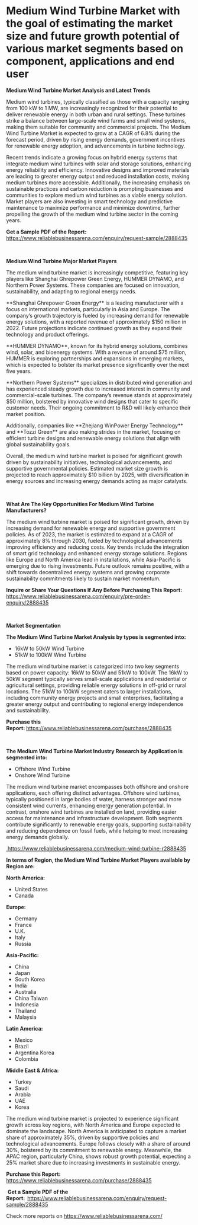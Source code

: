<p><h1>Medium Wind Turbine Market with the goal of estimating the market size and future growth potential of various market segments based on component, applications and end user</h1></p><p><strong>Medium Wind Turbine Market Analysis and Latest Trends</strong></p>
<p><p>Medium wind turbines, typically classified as those with a capacity ranging from 100 kW to 1 MW, are increasingly recognized for their potential to deliver renewable energy in both urban and rural settings. These turbines strike a balance between large-scale wind farms and small wind systems, making them suitable for community and commercial projects. The Medium Wind Turbine Market is expected to grow at a CAGR of 6.8% during the forecast period, driven by rising energy demands, government incentives for renewable energy adoption, and advancements in turbine technology.</p><p>Recent trends indicate a growing focus on hybrid energy systems that integrate medium wind turbines with solar and storage solutions, enhancing energy reliability and efficiency. Innovative designs and improved materials are leading to greater energy output and reduced installation costs, making medium turbines more accessible. Additionally, the increasing emphasis on sustainable practices and carbon reduction is prompting businesses and communities to explore medium wind turbines as a viable energy solution. Market players are also investing in smart technology and predictive maintenance to maximize performance and minimize downtime, further propelling the growth of the medium wind turbine sector in the coming years.</p></p>
<p><strong>Get a Sample PDF of the Report:&nbsp;</strong> <a href="https://www.reliablebusinessarena.com/enquiry/request-sample/2888435?utm_campaign=3021&utm_medium=2&utm_source=Github&utm_content=ia&utm_term=14032025&utm_id=medium-wind-turbine">https://www.reliablebusinessarena.com/enquiry/request-sample/2888435</a></p>
<p>&nbsp;</p>
<p><strong>Medium Wind Turbine Major Market Players</strong></p>
<p><p>The medium wind turbine market is increasingly competitive, featuring key players like Shanghai Ghrepower Green Energy, HUMMER DYNAMO, and Northern Power Systems. These companies are focused on innovation, sustainability, and adapting to regional energy needs.</p><p>**Shanghai Ghrepower Green Energy** is a leading manufacturer with a focus on international markets, particularly in Asia and Europe. The company’s growth trajectory is fueled by increasing demand for renewable energy solutions, with a reported revenue of approximately $150 million in 2022. Future projections indicate continued growth as they expand their technology and product offerings.</p><p>**HUMMER DYNAMO**, known for its hybrid energy solutions, combines wind, solar, and bioenergy systems. With a revenue of around $75 million, HUMMER is exploring partnerships and expansions in emerging markets, which is expected to bolster its market presence significantly over the next five years.</p><p>**Northern Power Systems** specializes in distributed wind generation and has experienced steady growth due to increased interest in community and commercial-scale turbines. The company’s revenue stands at approximately $50 million, bolstered by innovative wind designs that cater to specific customer needs. Their ongoing commitment to R&D will likely enhance their market position.</p><p>Additionally, companies like **Zhejiang WinPower Energy Technology** and **Tozzi Green** are also making strides in the market, focusing on efficient turbine designs and renewable energy solutions that align with global sustainability goals. </p><p>Overall, the medium wind turbine market is poised for significant growth driven by sustainability initiatives, technological advancements, and supportive governmental policies. Estimated market size growth is projected to reach approximately $10 billion by 2025, with diversification in energy sources and increasing energy demands acting as major catalysts.</p></p>
<p>&nbsp;</p>
<p><strong>What Are The Key Opportunities For Medium Wind Turbine Manufacturers?</strong></p>
<p><p>The medium wind turbine market is poised for significant growth, driven by increasing demand for renewable energy and supportive government policies. As of 2023, the market is estimated to expand at a CAGR of approximately 8% through 2030, fueled by technological advancements improving efficiency and reducing costs. Key trends include the integration of smart grid technology and enhanced energy storage solutions. Regions like Europe and North America lead in installations, while Asia-Pacific is emerging due to rising investments. Future outlook remains positive, with a shift towards decentralized energy systems and growing corporate sustainability commitments likely to sustain market momentum.</p></p>
<p><strong>Inquire or Share Your Questions If Any Before Purchasing This Report:</strong> <a href="https://www.reliablebusinessarena.com/enquiry/pre-order-enquiry/2888435?utm_campaign=3021&utm_medium=2&utm_source=Github&utm_content=ia&utm_term=14032025&utm_id=medium-wind-turbine">https://www.reliablebusinessarena.com/enquiry/pre-order-enquiry/2888435</a></p>
<p>&nbsp;</p>
<p><strong>Market Segmentation</strong></p>
<p><strong>The Medium Wind Turbine Market Analysis by types is segmented into:</strong></p>
<p><ul><li>16kW to 50kW Wind Turbine</li><li>51kW to 100kW Wind Turbine</li></ul></p>
<p><p>The medium wind turbine market is categorized into two key segments based on power capacity: 16kW to 50kW and 51kW to 100kW. The 16kW to 50kW segment typically serves small-scale applications and residential or agricultural settings, providing reliable energy solutions in off-grid or rural locations. The 51kW to 100kW segment caters to larger installations, including community energy projects and small enterprises, facilitating a greater energy output and contributing to regional energy independence and sustainability.</p></p>
<p><strong>Purchase this Report:&nbsp;</strong><a href="https://www.reliablebusinessarena.com/purchase/2888435?utm_campaign=3021&utm_medium=2&utm_source=Github&utm_content=ia&utm_term=14032025&utm_id=medium-wind-turbine">https://www.reliablebusinessarena.com/purchase/2888435</a></p>
<p>&nbsp;</p>
<p><strong>The Medium Wind Turbine Market Industry Research by Application is segmented into:</strong></p>
<p><ul><li>Offshore Wind Turbine</li><li>Onshore Wind Turbine</li></ul></p>
<p><p>The medium wind turbine market encompasses both offshore and onshore applications, each offering distinct advantages. Offshore wind turbines, typically positioned in large bodies of water, harness stronger and more consistent wind currents, enhancing energy generation potential. In contrast, onshore wind turbines are installed on land, providing easier access for maintenance and infrastructure development. Both segments contribute significantly to renewable energy goals, supporting sustainability and reducing dependence on fossil fuels, while helping to meet increasing energy demands globally.</p></p>
<p><a href="https://www.reliablebusinessarena.com/medium-wind-turbine-r2888435?utm_campaign=3021&utm_medium=2&utm_source=Github&utm_content=ia&utm_term=14032025&utm_id=medium-wind-turbine">&nbsp;https://www.reliablebusinessarena.com/medium-wind-turbine-r2888435</a></p>
<p><strong>In terms of Region, the Medium Wind Turbine Market Players available by Region are:</strong></p>
<p>
    <p> <strong> North America: </strong>
        <ul>
            <li>United States</li>
            <li>Canada</li>
        </ul>
        </p> 
    <p> <strong> Europe: </strong>
        <ul>
            <li>Germany</li>
            <li>France</li>
            <li>U.K.</li>
            <li>Italy</li>
            <li>Russia</li>
        </ul>
        </p> 
    <p> <strong> Asia-Pacific: </strong>
        <ul>
            <li>China</li>
            <li>Japan</li>
            <li>South Korea</li>
            <li>India</li>
            <li>Australia</li>
            <li>China Taiwan</li>
            <li>Indonesia</li>
            <li>Thailand</li>
            <li>Malaysia</li>
        </ul>
        </p> 
    <p> <strong> Latin America: </strong>
        <ul>
            <li>Mexico</li>
            <li>Brazil</li>
            <li>Argentina Korea</li>
            <li>Colombia</li>
        </ul>
        </p> 
    <p> <strong> Middle East & Africa: </strong>
        <ul>
            <li>Turkey</li>
            <li>Saudi</li>
            <li>Arabia</li>
            <li>UAE</li>
            <li>Korea</li>
        </ul>
    </p>
    </p>
<p><p>The medium wind turbine market is projected to experience significant growth across key regions, with North America and Europe expected to dominate the landscape. North America is anticipated to capture a market share of approximately 35%, driven by supportive policies and technological advancements. Europe follows closely with a share of around 30%, bolstered by its commitment to renewable energy. Meanwhile, the APAC region, particularly China, shows robust growth potential, expecting a 25% market share due to increasing investments in sustainable energy.</p></p>
<p><strong>Purchase this Report: </strong><a href="https://www.reliablebusinessarena.com/purchase/2888435?utm_campaign=3021&utm_medium=2&utm_source=Github&utm_content=ia&utm_term=14032025&utm_id=medium-wind-turbine">https://www.reliablebusinessarena.com/purchase/2888435</a></p>
<p>&nbsp;<strong>Get a Sample PDF of the Report:&nbsp;&nbsp;</strong><a href="https://www.reliablebusinessarena.com/enquiry/request-sample/2888435?utm_campaign=3021&utm_medium=2&utm_source=Github&utm_content=ia&utm_term=14032025&utm_id=medium-wind-turbine">https://www.reliablebusinessarena.com/enquiry/request-sample/2888435</a></p>
<p><strong></strong></p>
<p>Check more reports on <a href="https://www.reliablebusinessarena.com/?utm_campaign=3021&utm_medium=2&utm_source=Github&utm_content=ia&utm_term=14032025&utm_id=medium-wind-turbine">https://www.reliablebusinessarena.com/</a></p>